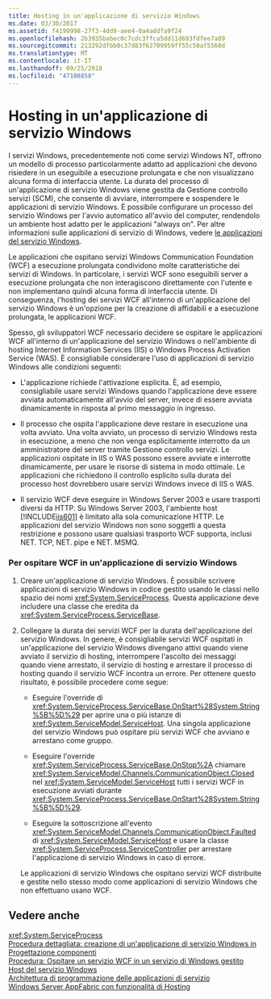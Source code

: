 ```yaml
---
title: Hosting in un'applicazione di servizio Windows
ms.date: 03/30/2017
ms.assetid: f4199998-27f3-4dd9-aee4-0a4addfa9f24
ms.openlocfilehash: 2b3935babec0c7cdc3ffca5dd11d693fdfee7a89
ms.sourcegitcommit: 213292dfbb0c37d83f62709959ff55c50af5560d
ms.translationtype: MT
ms.contentlocale: it-IT
ms.lasthandoff: 09/25/2018
ms.locfileid: "47108858"
---
```

# <a name="hosting-in-a-windows-service-application"></a>Hosting in un'applicazione di servizio Windows
I servizi Windows, precedentemente noti come servizi Windows NT, offrono un modello di processo particolarmente adatto ad applicazioni che devono risiedere in un eseguibile a esecuzione prolungata e che non visualizzano alcuna forma di interfaccia utente. La durata del processo di un'applicazione di servizio Windows viene gestita da Gestione controllo servizi (SCM), che consente di avviare, interrompere e sospendere le applicazioni di servizio Windows. È possibile configurare un processo del servizio Windows per l'avvio automatico all'avvio del computer, rendendolo un ambiente host adatto per le applicazioni "always on". Per altre informazioni sulle applicazioni di servizio di Windows, vedere [le applicazioni del servizio Windows](https://go.microsoft.com/fwlink/?LinkId=89450).  
  
 Le applicazioni che ospitano servizi Windows Communication Foundation (WCF) a esecuzione prolungata condividono molte caratteristiche dei servizi di Windows. In particolare, i servizi WCF sono eseguibili server a esecuzione prolungata che non interagiscono direttamente con l'utente e non implementano quindi alcuna forma di interfaccia utente. Di conseguenza, l'hosting dei servizi WCF all'interno di un'applicazione del servizio Windows è un'opzione per la creazione di affidabili e a esecuzione prolungata, le applicazioni WCF.  
  
 Spesso, gli sviluppatori WCF necessario decidere se ospitare le applicazioni WCF all'interno di un'applicazione del servizio Windows o nell'ambiente di hosting Internet Information Services (IIS) o Windows Process Activation Service (WAS). È consigliabile considerare l'uso di applicazioni di servizio Windows alle condizioni seguenti:  
  
-   L'applicazione richiede l'attivazione esplicita. È, ad esempio, consigliabile usare servizi Windows quando l'applicazione deve essere avviata automaticamente all'avvio del server, invece di essere avviata dinamicamente in risposta al primo messaggio in ingresso.  
  
-   Il processo che ospita l'applicazione deve restare in esecuzione una volta avviato. Una volta avviato, un processo di servizio Windows resta in esecuzione, a meno che non venga esplicitamente interrotto da un amministratore del server tramite Gestione controllo servizi. Le applicazioni ospitate in IIS o WAS possono essere avviate e interrotte dinamicamente, per usare le risorse di sistema in modo ottimale. Le applicazioni che richiedono il controllo esplicito sulla durata del processo host dovrebbero usare servizi Windows invece di IIS o WAS.  
  
-   Il servizio WCF deve eseguire in Windows Server 2003 e usare trasporti diversi da HTTP. Su Windows Server 2003, l'ambiente host [!INCLUDE[iis601](../../../../includes/iis601-md.md)] è limitato alla sola comunicazione HTTP. Le applicazioni del servizio Windows non sono soggetti a questa restrizione e possono usare qualsiasi trasporto WCF supporta, inclusi NET. TCP, NET. pipe e NET. MSMQ.  
  
### <a name="to-host-wcf-inside-of-a-windows-service-application"></a>Per ospitare WCF in un'applicazione di servizio Windows  
  
1.  Creare un'applicazione di servizio Windows. È possibile scrivere applicazioni di servizio Windows in codice gestito usando le classi nello spazio dei nomi <xref:System.ServiceProcess>. Questa applicazione deve includere una classe che eredita da <xref:System.ServiceProcess.ServiceBase>.  
  
2.  Collegare la durata dei servizi WCF per la durata dell'applicazione del servizio Windows. In genere, è consigliabile servizi WCF ospitati in un'applicazione del servizio Windows divengano attivi quando viene avviato il servizio di hosting, interrompere l'ascolto dei messaggi quando viene arrestato, il servizio di hosting e arrestare il processo di hosting quando il servizio WCF incontra un errore. Per ottenere questo risultato, è possibile procedere come segue:  
  
    -   Eseguire l'override di <xref:System.ServiceProcess.ServiceBase.OnStart%28System.String%5B%5D%29> per aprire una o più istanze di <xref:System.ServiceModel.ServiceHost>. Una singola applicazione del servizio Windows può ospitare più servizi WCF che avviano e arrestano come gruppo.  
  
    -   Eseguire l'override <xref:System.ServiceProcess.ServiceBase.OnStop%2A> chiamare <xref:System.ServiceModel.Channels.CommunicationObject.Closed> nel <xref:System.ServiceModel.ServiceHost> tutti i servizi WCF in esecuzione avviati durante <xref:System.ServiceProcess.ServiceBase.OnStart%28System.String%5B%5D%29>.  
  
    -   Eseguire la sottoscrizione all'evento <xref:System.ServiceModel.Channels.CommunicationObject.Faulted> di <xref:System.ServiceModel.ServiceHost> e usare la classe <xref:System.ServiceProcess.ServiceController> per arrestare l'applicazione di servizio Windows in caso di errore.  
  
     Le applicazioni di servizio Windows che ospitano servizi WCF distribuite e gestite nello stesso modo come applicazioni di servizio Windows che non effettuano usano WCF.  
  
## <a name="see-also"></a>Vedere anche  
 <xref:System.ServiceProcess>  
 [Procedura dettagliata: creazione di un'applicazione di servizio Windows in Progettazione componenti](https://go.microsoft.com/fwlink/?LinkId=94875)  
 [Procedura: Ospitare un servizio WCF in un servizio di Windows gestito](../../../../docs/framework/wcf/feature-details/how-to-host-a-wcf-service-in-a-managed-windows-service.md)  
 [Host del servizio Windows](../../../../docs/framework/wcf/samples/windows-service-host.md)  
 [Architettura di programmazione delle applicazioni di servizio](https://go.microsoft.com/fwlink/?LinkId=94876)  
 [Windows Server AppFabric con funzionalità di Hosting](https://go.microsoft.com/fwlink/?LinkId=201276)
